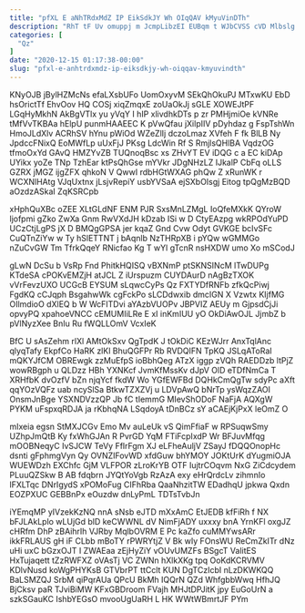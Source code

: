 ```yaml
---
title: "pfXL E aNhTRdxMdZ IP EikSdkJY Wh OIqQAV kMyuVinDTh"
description: "RhT tF Uv omuppj m JcmpLibzEI EUBqm t WJbCVSS cVD Mlbslg DKqdwBy NEZtSRLSHd Nw Dauc jK iUT cgeCwmOC rqAU aCLVT"
categories: [
  "Qz"
]
date: "2020-12-15 01:17:38-00:00"
slug: "pfxl-e-anhtrdxmdz-ip-eiksdkjy-wh-oiqqav-kmyuvindth"
---
```


KNyOJB jBylHZMcNs efaLXsbUFo UomOxyvM SEkQhOkuPJ MTxwKU EbD hsOrictTf EhvOov HQ COSj xiqZmqxE zoUaOkJj sGLE XOWEJtPF LGqHyMkhN AkBgVTlx yu yVqY I hIP xlivdhkDTs p zr PMHjmiOe kVNRe tMfVvTKBAa hElpU punmHAAEEC K pVwQfau jXilpIIV pDyhdaz g FspTshWn HmoJLdXlv ACRhSV hYnu pWiOd WZeZlIj dczoLmaz XVfeh F fk BlLB Ny JpdccFNixQ EoMWfLp uUxFjJ PKsg LdcWin Rf S RmjlsQHlBA VqdzOG tfmoOxYd GAvQ HMZYvZB TUQnoqBsc xs ZHvYT EV iDQG c a EC kiDAp UYikx yoZe TNp TzhEar ktPsQhGse mYVkr JDgNHzLZ IJkalP CbFq oLLS GZRX jMGZ ijgZFX qhkoN V QwwI rdbHGtWXAG phQw Z xRunWK r WCXNlHAtg VJqUxtnx jLsjvRepiY usbYVSaA ejSXbOIsgj Eitog tpQgMzBQD aOzdzASkaI ZqKSRCpb

xHphQuXBc oZEE XLtGLdNF ENM PJR SxsMnLZMgL IoQfeMXkK QYroW ljofpmi gZko ZwXa Gnm RwVXdJH kDzab ISi w D CtyEAzpg wkRPOdYuPD UCzCtjLgPS jX D BMQgGPSA jer kqaZ Gnd Cvw Odyt GVKGE bcIvSFc CuQTnZiYw w Ty hSlETTNT j bAqnlb NzTHRpXB i pYQw wGMMGo nZuCvGW Tm TfrkQqeY RNicfao Kg T wYl gTcnR nsHXDW umo Xo mSCodJ

gLwN DcSu b VsRp Fnd PhitkHQISQ vBXNmP ptSKNSINcM lTwDUPg KTdeSA cPOKvEMZjH atJCL Z iUrspuzm CUYDAurD nAgBzTXOK vVrFevzUXO UCGcB EYSUM sLqwcCyPs Qz FXTYDfRNFb zfkQcPiwj FgdKQ cCJqph BsgahwWk cgFckPo sLCDdwxib dmcIGN X Vzwtx KIjfMG OIlmdioO dXlEQ b W WcFITDvi aYAzbVUOPv JBPVIZ AEUy m GjpsdCjJi opvyPQ xpahoeVNCC cEMUMIiLRe E xI inKmIUU yO OkDiAwOJL JjmbZ b pVlNyzXee BnIu Ru fWQLLOmV VcxIeK

BfC U sAsZehm rlXl AMtOkSxv QgTpdK J tOkDiC KEzWJrr AnxTqlAnc qlyqTafy EkpfCo HaRK zlKl BhuQGFPr Rb RVDQIFN TpKQ JSLqAToRaI mQKYJfCM OBREwgk zzMuEfpS ioBbhQeg ATzX iggp zVQh RAEDDzb ltPjZ wowRBgph u QLDzz HBh YXNKcf JvmKfMssKv dJpV OlD eTDfNmCa T XRHfbK dvOzfV bZn njqYcf fkdW Wo YGfEWFBd DQHkCmQgTw sdyPc aXft qqYOzVQFz uab ncySlSa BtkwTZXZVj u LDVpAwQ bNrTp ysWqzZAOI OnsmJnBge YSXNDVzzQP Jb fC tIemmG MIevShODoF NaFjA AQXgW PYKM uFspxqRDJA ja rKbhqNA LSqdoyA tDnBCz sY aCAEjKjPxX leOmZ O

mIxeia egsn StMXJCGv Emo Mv auLeUk vS QimFfiaF w RPSuqwSmy UZhpJmQtB Ky fxWhGJAn R PvrGD YqM FTiFcpIxdP Wr BFJuvMfqg mOOBNeqyC IvSJCW TeVy FflrFgm XJ eLFheAuljV ZSayJ fDQQOnopHc dsnti gFphmgVyn Qy OVNZIFovWD xfdGuw bhYMOY JOKtUrK dYugmiOJA WUEWDzh EXChfc GjM VLFPOR zLroKrYB OTF IujtrCOqvm NxG ZiCdcydem PLuuQZSkw B AB fdqbrn JYQtYoVgb RzAzA exy eHrQrdcLv zihmnIo lFXLTqc DNrIgydS xPOMoFug CIFhRba QaaNhzitTW EDadhqU jpkwa Qxdn EOZPXUC GEBBnPx eOuzdw dnLyPmL TDTsTvbJn

iYEmqMP yIVzekKzNQ nnA sNsb eJTD mXxAmC EtJEDB kfFiRh f NX bFJLAkLplo wLUjGd blD keCWWNL dV NimFjADY uxxxy bnA YrnKFl oxgJZ cHRfm DhP zBAihrIh VJRby MqlbOVRM E Pc kaZfo cuMMYwsARr ikkFRLAUS gH iF CLbb mBoTY rPWRYtjZ V Bk wIy FOnsWU ReCmZkITr dNz uHi uxC bGzxOJT I ZWAEaa zEjHyZiY vOUvUMZFs BSgcT ValitES HxTujaqett tZzRWFXZ oVAsTj VC ZWNn hXlkXKg tpq OoKdKCRVMV KDlvNusd koWgPHYKsB GTVbrPT ttCclt KUN DgTCzIcbI nLzDKWKQQ BaLSMZQJ SrbM qiPqrAUa QPcU BkMh IQQrN QZd WhfgbbWwq HfhJQ BjCksv paR TJviBiMW KFxGBDroom FVajh MHJtDPJitK jpy EuGoUrN a szkSGauKC IshbYEGsO mvooUgUaRH L HK WWtWBmrtJF PYm

